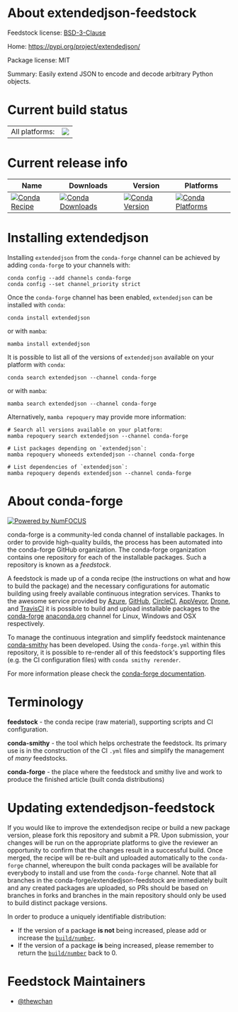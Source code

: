 About extendedjson-feedstock
============================

Feedstock license: [BSD-3-Clause](https://github.com/conda-forge/extendedjson-feedstock/blob/main/LICENSE.txt)

Home: https://pypi.org/project/extendedjson/

Package license: MIT

Summary: Easily extend JSON to encode and decode arbitrary Python objects.

Current build status
====================


<table><tr><td>All platforms:</td>
    <td>
      <a href="https://dev.azure.com/conda-forge/feedstock-builds/_build/latest?definitionId=16843&branchName=main">
        <img src="https://dev.azure.com/conda-forge/feedstock-builds/_apis/build/status/extendedjson-feedstock?branchName=main">
      </a>
    </td>
  </tr>
</table>

Current release info
====================

| Name | Downloads | Version | Platforms |
| --- | --- | --- | --- |
| [![Conda Recipe](https://img.shields.io/badge/recipe-extendedjson-green.svg)](https://anaconda.org/conda-forge/extendedjson) | [![Conda Downloads](https://img.shields.io/conda/dn/conda-forge/extendedjson.svg)](https://anaconda.org/conda-forge/extendedjson) | [![Conda Version](https://img.shields.io/conda/vn/conda-forge/extendedjson.svg)](https://anaconda.org/conda-forge/extendedjson) | [![Conda Platforms](https://img.shields.io/conda/pn/conda-forge/extendedjson.svg)](https://anaconda.org/conda-forge/extendedjson) |

Installing extendedjson
=======================

Installing `extendedjson` from the `conda-forge` channel can be achieved by adding `conda-forge` to your channels with:

```
conda config --add channels conda-forge
conda config --set channel_priority strict
```

Once the `conda-forge` channel has been enabled, `extendedjson` can be installed with `conda`:

```
conda install extendedjson
```

or with `mamba`:

```
mamba install extendedjson
```

It is possible to list all of the versions of `extendedjson` available on your platform with `conda`:

```
conda search extendedjson --channel conda-forge
```

or with `mamba`:

```
mamba search extendedjson --channel conda-forge
```

Alternatively, `mamba repoquery` may provide more information:

```
# Search all versions available on your platform:
mamba repoquery search extendedjson --channel conda-forge

# List packages depending on `extendedjson`:
mamba repoquery whoneeds extendedjson --channel conda-forge

# List dependencies of `extendedjson`:
mamba repoquery depends extendedjson --channel conda-forge
```


About conda-forge
=================

[![Powered by
NumFOCUS](https://img.shields.io/badge/powered%20by-NumFOCUS-orange.svg?style=flat&colorA=E1523D&colorB=007D8A)](https://numfocus.org)

conda-forge is a community-led conda channel of installable packages.
In order to provide high-quality builds, the process has been automated into the
conda-forge GitHub organization. The conda-forge organization contains one repository
for each of the installable packages. Such a repository is known as a *feedstock*.

A feedstock is made up of a conda recipe (the instructions on what and how to build
the package) and the necessary configurations for automatic building using freely
available continuous integration services. Thanks to the awesome service provided by
[Azure](https://azure.microsoft.com/en-us/services/devops/), [GitHub](https://github.com/),
[CircleCI](https://circleci.com/), [AppVeyor](https://www.appveyor.com/),
[Drone](https://cloud.drone.io/welcome), and [TravisCI](https://travis-ci.com/)
it is possible to build and upload installable packages to the
[conda-forge](https://anaconda.org/conda-forge) [anaconda.org](https://anaconda.org/)
channel for Linux, Windows and OSX respectively.

To manage the continuous integration and simplify feedstock maintenance
[conda-smithy](https://github.com/conda-forge/conda-smithy) has been developed.
Using the ``conda-forge.yml`` within this repository, it is possible to re-render all of
this feedstock's supporting files (e.g. the CI configuration files) with ``conda smithy rerender``.

For more information please check the [conda-forge documentation](https://conda-forge.org/docs/).

Terminology
===========

**feedstock** - the conda recipe (raw material), supporting scripts and CI configuration.

**conda-smithy** - the tool which helps orchestrate the feedstock.
                   Its primary use is in the construction of the CI ``.yml`` files
                   and simplify the management of *many* feedstocks.

**conda-forge** - the place where the feedstock and smithy live and work to
                  produce the finished article (built conda distributions)


Updating extendedjson-feedstock
===============================

If you would like to improve the extendedjson recipe or build a new
package version, please fork this repository and submit a PR. Upon submission,
your changes will be run on the appropriate platforms to give the reviewer an
opportunity to confirm that the changes result in a successful build. Once
merged, the recipe will be re-built and uploaded automatically to the
`conda-forge` channel, whereupon the built conda packages will be available for
everybody to install and use from the `conda-forge` channel.
Note that all branches in the conda-forge/extendedjson-feedstock are
immediately built and any created packages are uploaded, so PRs should be based
on branches in forks and branches in the main repository should only be used to
build distinct package versions.

In order to produce a uniquely identifiable distribution:
 * If the version of a package **is not** being increased, please add or increase
   the [``build/number``](https://docs.conda.io/projects/conda-build/en/latest/resources/define-metadata.html#build-number-and-string).
 * If the version of a package **is** being increased, please remember to return
   the [``build/number``](https://docs.conda.io/projects/conda-build/en/latest/resources/define-metadata.html#build-number-and-string)
   back to 0.

Feedstock Maintainers
=====================

* [@thewchan](https://github.com/thewchan/)

